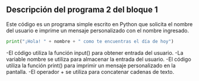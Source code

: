 ## Descripción del programa 2 del bloque 1
Este código es un programa simple escrito en Python que solicita el
nombre del usuario e imprime un mensaje personalizado con el nombre ingresado. 


``` python 
print("¡Hola! " + nombre + " como te encuentras el día de hoy")
```

-El código utiliza la función input() para obtener entrada del usuario.
-La variable nombre se utiliza para almacenar la entrada del usuario.
-El código utiliza la función print() para imprimir un mensaje personalizado en la pantalla.
-El operador + se utiliza para concatenar cadenas de texto.


